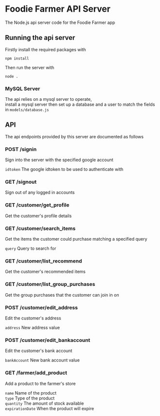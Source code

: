 # Foodie Farmer API Server

The Node.js api server code for the Foodie Farmer app

## Running the api server

Firstly install the required packages with

  `npm install`

Then run the server with

  `node .`

### MySQL Server

The api relies on a mysql server to operate,  
install a mysql server then set up a database and a user to match the fields in `models/database.js`

## API

The api endpoints provided by this server are documented as follows

### POST /signin

Sign into the server with the specified google account

`idtoken` The google idtoken to be used to authenticate with

### GET /signout

Sign out of any logged in accounts

### GET /customer/get_profile

Get the customer's profile details

### GET /customer/search_items

Get the items the customer could purchase matching a specified query

`query` Query to search for

### GET /customer/list_recommend

Get the customer's recommended items

### GET /customer/list_group_purchases

Get the group purchases that the customer can join in on

### POST /customer/edit_address

Edit the customer's address

`address` New address value

### POST /customer/edit_bankaccount

Edit the customer's bank account

`bankAccount` New bank account value

### GET /farmer/add_product

Add a product to the farmer's store

`name` Name of the product  
`type` Type of the product  
`quantity` The amount of stock available  
`expirationDate` When the product will expire  
